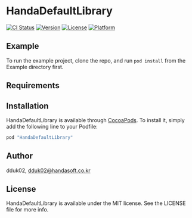 # HandaDefaultLibrary

[![CI Status](http://img.shields.io/travis/dduk02/HandaDefaultLibrary.svg?style=flat)](https://travis-ci.org/dduk02/HandaDefaultLibrary)
[![Version](https://img.shields.io/cocoapods/v/HandaDefaultLibrary.svg?style=flat)](http://cocoapods.org/pods/HandaDefaultLibrary)
[![License](https://img.shields.io/cocoapods/l/HandaDefaultLibrary.svg?style=flat)](http://cocoapods.org/pods/HandaDefaultLibrary)
[![Platform](https://img.shields.io/cocoapods/p/HandaDefaultLibrary.svg?style=flat)](http://cocoapods.org/pods/HandaDefaultLibrary)

## Example

To run the example project, clone the repo, and run `pod install` from the Example directory first.

## Requirements

## Installation

HandaDefaultLibrary is available through [CocoaPods](http://cocoapods.org). To install
it, simply add the following line to your Podfile:

```ruby
pod "HandaDefaultLibrary"
```

## Author

dduk02, dduk02@handasoft.co.kr

## License

HandaDefaultLibrary is available under the MIT license. See the LICENSE file for more info.
